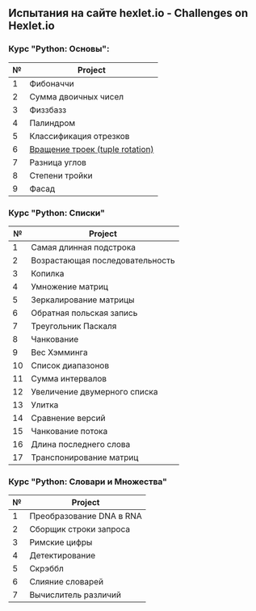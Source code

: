 ## Испытания на сайте hexlet.io - Challenges on Hexlet.io

### Курс "Python: Основы":

№   | Project |  
--- | --- |
1 | Фибоначчи
2 | Сумма двоичных чисел
3 | Физзбазз
4 | Палиндром
5 | Классификация отрезков 
6 | [Вращение троек (tuple rotation)](https://github.com/HangeZoe/hexlet/blob/master/python-basics/tuple_rotation.py)
7 | Разница углов
8 | Степени тройки
9 | Фасад

### Курс "Python: Списки"

№   | Project |
--- | --- |
1 | Самая длинная подстрока
2 | Возрастающая последовательность
3 | Копилка
4 | Умножение матриц
5 | Зеркалирование матрицы
6 | Обратная польская запись
7 | Треугольник Паскаля
8 | Чанкование
9 | Вес Хэмминга
10 | Список диапазонов
11 | Сумма интервалов
12 | Увеличение двумерного списка
13 | Улитка
14 | Сравнение версий
15 | Чанкование потока
16 | Длина последнего слова
17 | Транспонирование матриц

### Курс "Python: Словари и Множества"

№   | Project |
--- | --- |
1 | Преобразование DNA в RNA
2 | Сборщик строки запроса
3 | Римские цифры
4 | Детектирование
5 | Скрэббл
6 | Слияние словарей
7 | Вычислитель различий
